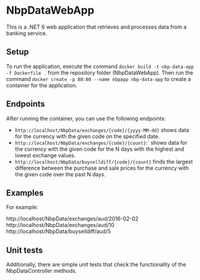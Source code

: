 # NbpDataWebApp
This is a .NET 6 web application that retrieves and processes data from a banking service. 


## Setup
To run the application, execute the command
```docker build -t nbp-data-app -f Dockerfile .```
from the repository folder (NbpDataWebApp). Then run the command 
```docker create -p 80:80 --name nbpapp nbp-data-app```
 to create a container for the application.

## Endpoints
After running the container, you can use the following endpoints:

* `http://localhost/NbpData/exchanges/{code}/{yyyy-MM-dd}` shows data for the currency with the given code on the specified date.
* `http://localhost/NbpData/exchanges/{code}/{count}`:` shows data for the currency with the given code for the N days with the highest and lowest exchange values.
* `http://localhost/NbpData/buyselldiff/{code}/{count}` finds the largest difference between the purchase and sale prices for the currency with the given code over the past N days.

## Examples
For example:

http://localhost/NbpData/exchanges/aud/2016-02-02
http://localhost/NbpData/exchanges/aud/10
http://localhost/NbpData/buyselldiff/aud/5

## Unit tests
Additionally, there are simple unit tests that check the functionality of the NbpDataController methods.